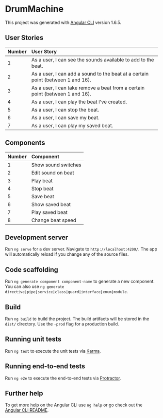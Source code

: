# DrumMachine

This project was generated with [Angular CLI](https://github.com/angular/angular-cli) version 1.6.5.

## User Stories
| Number | User Story |
| :-------------  | :------------- |
| 1 | As a user, I can see the sounds available to add to the beat. |
| 2 | As a user, I can add a sound to the beat at a certain point (between 1 and 16). |
| 3 | As a user, I can take remove a beat from a certain point (between 1 and 16). |
| 4 | As a user, I can play the beat I've created. |
| 5 | As a user, I can stop the beat. |
| 6 | As a user, I can save my beat. |
| 7 | As a user, I can play my saved beat. |

## Components
| Number | Component |
| :-------------  | :------------- |
| 1 | Show sound switches |
| 2 | Edit sound on beat |
| 3 | Play beat |
| 4 | Stop beat |
| 5 | Save beat |
| 6 | Show saved beat |
| 7 | Play saved beat |
| 8 | Change beat speed |

## Development server

Run `ng serve` for a dev server. Navigate to `http://localhost:4200/`. The app will automatically reload if you change any of the source files.

## Code scaffolding

Run `ng generate component component-name` to generate a new component. You can also use `ng generate directive|pipe|service|class|guard|interface|enum|module`.

## Build

Run `ng build` to build the project. The build artifacts will be stored in the `dist/` directory. Use the `-prod` flag for a production build.

## Running unit tests

Run `ng test` to execute the unit tests via [Karma](https://karma-runner.github.io).

## Running end-to-end tests

Run `ng e2e` to execute the end-to-end tests via [Protractor](http://www.protractortest.org/).

## Further help

To get more help on the Angular CLI use `ng help` or go check out the [Angular CLI README](https://github.com/angular/angular-cli/blob/master/README.md).
